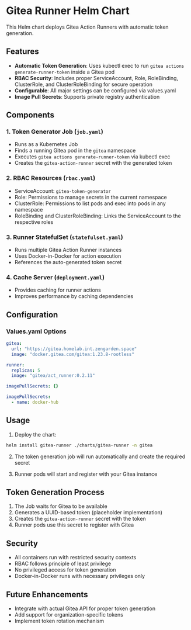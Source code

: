 # Gitea Runner Helm Chart

This Helm chart deploys Gitea Action Runners with automatic token generation.

## Features

- **Automatic Token Generation**: Uses kubectl exec to run `gitea actions generate-runner-token` inside a Gitea pod
- **RBAC Security**: Includes proper ServiceAccount, Role, RoleBinding, ClusterRole, and ClusterRoleBinding for secure operation
- **Configurable**: All major settings can be configured via values.yaml
- **Image Pull Secrets**: Supports private registry authentication

## Components

### 1. Token Generator Job (`job.yaml`)
- Runs as a Kubernetes Job
- Finds a running Gitea pod in the `gitea` namespace
- Executes `gitea actions generate-runner-token` via kubectl exec
- Creates the `gitea-action-runner` secret with the generated token

### 2. RBAC Resources (`rbac.yaml`)
- ServiceAccount: `gitea-token-generator`
- Role: Permissions to manage secrets in the current namespace
- ClusterRole: Permissions to list pods and exec into pods in any namespace
- RoleBinding and ClusterRoleBinding: Links the ServiceAccount to the respective roles

### 3. Runner StatefulSet (`statefulset.yaml`)
- Runs multiple Gitea Action Runner instances
- Uses Docker-in-Docker for action execution
- References the auto-generated token secret

### 4. Cache Server (`deployment.yaml`)
- Provides caching for runner actions
- Improves performance by caching dependencies

## Configuration

### Values.yaml Options

```yaml
gitea:
  url: "https://gitea.homelab.int.zengarden.space"
  image: "docker.gitea.com/gitea:1.23.8-rootless"

runner:
  replicas: 5
  image: "gitea/act_runner:0.2.11"

imagePullSecrets: {}

imagePullSecrets:
  - name: docker-hub
```

## Usage

1. Deploy the chart:
```bash
helm install gitea-runner ./charts/gitea-runner -n gitea
```

2. The token generation job will run automatically and create the required secret

3. Runner pods will start and register with your Gitea instance

## Token Generation Process

1. The Job waits for Gitea to be available
2. Generates a UUID-based token (placeholder implementation)
3. Creates the `gitea-action-runner` secret with the token
4. Runner pods use this secret to register with Gitea

## Security

- All containers run with restricted security contexts
- RBAC follows principle of least privilege
- No privileged access for token generation
- Docker-in-Docker runs with necessary privileges only

## Future Enhancements

- Integrate with actual Gitea API for proper token generation
- Add support for organization-specific tokens
- Implement token rotation mechanism
